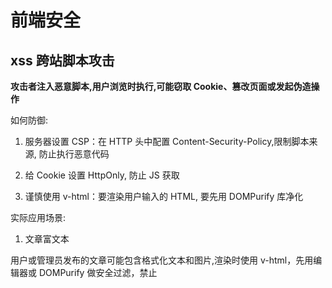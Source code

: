 # 前端安全

## xss 跨站脚本攻击

**攻击者注入恶意脚本,用户浏览时执行,可能窃取 Cookie、篡改页面或发起伪造操作**

如何防御: 

1. 服务器设置 CSP：在 HTTP 头中配置 Content-Security-Policy,限制脚本来源, 防止执行恶意代码

2. 给 Cookie 设置 HttpOnly, 防止 JS 获取

3. 谨慎使用 v-html：要渲染用户输入的 HTML, 要先用 DOMPurify 库净化

实际应用场景: 

1. 文章富文本

用户或管理员发布的文章可能包含格式化文本和图片,渲染时使用 v-html，先用编辑器或 DOMPurify 做安全过滤，禁止 <script>、<iframe> 等危险标签

意识到问题：直接渲染用户 HTML 不安全，可能被注入 <script>、<iframe> 或事件属性。

编辑器端过滤（可选）：在 WangEditor 中限制允许的标签和属性，只保留必要的格式和图片，过滤危险标签
```js
import E from 'wangeditor'

const editor = new E('#editor')

// 配置菜单，只允许必要功能
editor.config.menus = [
  'bold', 'italic', 'underline', 'head', 'link', 'list', 'quote', 'image'
]

// 粘贴过滤，移除危险标签
editor.config.pasteTextHandle = function (pasteStr) {
  return pasteStr.replace(/<(script|iframe|style)[\s\S]*?>[\s\S]*?<\/\1>/gi, '')
}

editor.create()

```

渲染端二次清理（必须）：用 DOMPurify 做白名单过滤，即使用户绕过编辑器也能防止注入攻击。

```js
import DOMPurify from 'dompurify'

export default {
  props: {
    content: String  // 后端返回的文章 HTML
  },
  computed: {
    safeContent() {
      return DOMPurify.sanitize(this.content, {
        ALLOWED_TAGS: [
          'b','i','em','strong','a','p','ul','ol','li','br','img','blockquote','h1','h2','h3'
        ],
        ALLOWED_ATTR: ['href','src','alt','title','target']
      })
    }
  }
}
```

安全渲染：处理后的 HTML 通过 v-html 渲染，既安全又保留格式和图片

2. 无感知 Token 刷新机制：用户登录后，长 Token（Refresh Token）存 Cookie，并设置 HttpOnly（前端不可访问）和 SameSite=Lax/Strict（防止跨站请求携带）。同源请求自动带 Cookie，同时前端在请求头携带随机生成的 CSRF Token，防止 XSS 或 CSRF 攻击窃取或滥用 Token

## CSRF 跨站请求伪造

**攻击者利用用户登录状态自动带的 Cookie，伪造请求冒充用户操作**

如何防御: 

1. CSRF Token：服务器给每个用户会话生成唯一 token，请求时带上，服务器验证合法性。

2. SameSite Cookie：设置 Cookie 的 SameSite 属性为 Strict 或 Lax，防止跨站请求自动带上 Cookie

Strict 完全不在跨站请求中带 Cookie,最安全；Lax 允许部分安全导航请求带 Cookie,一般用 Lax 平衡安全和体验

### 常见攻击方式

在现代 Vue SPA 中，传统 CSRF 攻击方式主要是

GET 请求伪造：通过 <img>、<a>、<script> 等方式自动请求

POST 请求伪造：通过隐藏表单 + JavaScript 自动提交

实际运用场景:

1. 用户资料修改, 密码修改

Vue + Axios 调用接口修改用户资料
```js
axios.post('/api/user/update', {
  nickname: '哥',
  email: 'me@example.com'
})
```
如果后端只依赖 Cookie 做认证，攻击者在恶意网站放一个表单：

```js
<form action="https://yourapp.com/api/user/update" method="POST">
  <input type="hidden" name="nickname" value="黑客" />
  <input type="hidden" name="email" value="hacker@evil.com" />
  <input type="submit" />
</form>
```

1. 双 Cookie 校验 核心是防 CSRF

HttpOnly Cookie 防止 XSS 窃取敏感凭证

前端可读 Cookie 只是携带 CSRF Token，不存敏感信息


2. 敏感操作二次验证 → 即使 Token 被窃取，也无法直接操作